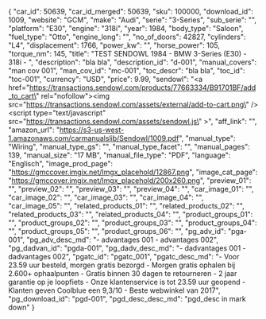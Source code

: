 {
  "car_id": 50639,
  "car_id_merged": 50639,
  "sku": 100000,
  "download_id": 1009,
  "website": "GCM",
  "make": "Audi",
  "serie": "3-Series",
  "sub_serie": "",
  "platform": "E30",
  "engine": "318i",
  "year": 1984,
  "body_type": "Saloon",
  "fuel_type": "Otto",
  "engine_long": "",
  "no_of_doors": 42827,
  "cylinders": "L4",
  "displacement": 1766,
  "power_kw": "",
  "horse_power": 105,
  "torque_nm": 145,
  "title": "TEST SENDOWL 1984 - BMW 3-Series  (E30) - 318i - ",
  "description": "bla bla",
  "description_id": "d-001",
  "manual_covers": "man cov 001",
  "man_cov_id": "mc-001",
  "toc_descr": "bla bla",
  "toc_id": "toc-001",
  "currency": "USD",
  "price": 9.99,
  "sendowl": "<a href=\"https://transactions.sendowl.com/products/77663334/B91701BF/add_to_cart\" rel=\"nofollow\"><img src=\"https://transactions.sendowl.com/assets/external/add-to-cart.png\" /></a><script type=\"text/javascript\" src=\"https://transactions.sendowl.com/assets/sendowl.js\" ></script>",
  "aff_link": "",
  "amazon_url": "https://s3-us-west-1.amazonaws.com/carmanualslib/Sendowl/1009.pdf",
  "manual_type": "Wiring",
  "manual_type_gs": "",
  "manual_type_facet": "",
  "manual_pages": 139,
  "manual_size": "17 MB",
  "manual_file_type": "PDF",
  "language": "Englisch",
  "image_prod_page": "https://gmccover.imgix.net/Imgx_placehold/12867.png",
  "image_cat_page": "https://gmccover.imgix.net/Imgx_placehold/200x260.png",
  "preview_01": "",
  "preview_02": "",
  "preview_03": "",
  "preview_04": "",
  "car_image_01": "",
  "car_image_02": "",
  "car_image_03": "",
  "car_image_04": "",
  "car_image_05": "",
  "related_products_01": "",
  "related_products_02": "",
  "related_products_03": "",
  "related_products_04": "",
  "product_groups_01": "",
  "product_groups_02": "",
  "product_groups_03": "",
  "product_groups_04": "",
  "product_groups_05": "",
  "product_groups_06": "",
  "pg_adv_id": "pga-001",
  "pg_adv_desc_md": "- advantages 001 - advantages 002",
  "pg_dadvan_id": "pgda-001",
  "pg_dadv_desc_md": "- dadvantages 001 - dadvantages 002",
  "pgatc_id": "pgatc_001",
  "pgatc_desc_md": "-  Voor 23.59 uur besteld, morgen gratis bezorgd  -  Morgen gratis ophalen bij 2.600+ ophaalpunten  -  Gratis binnen 30 dagen te retourneren  -  2 jaar garantie op je loopfiets  -  Onze klantenservice is tot 23.59 uur geopend  -  Klanten geven Coolblue een 9,3/10   -  Beste webwinkel van 2017",
  "pg_download_id": "pgd-001",
  "pgd_desc_desc_md": "pgd_desc in mark down"
}
